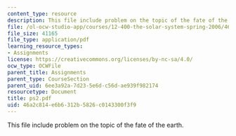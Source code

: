 ```yaml
---
content_type: resource
description: This file include problem on the topic of the fate of the earth.
file: /ol-ocw-studio-app/courses/12-400-the-solar-system-spring-2006/46a2c814e6b6312b5826c0143300f3f9_ps2.pdf
file_size: 41165
file_type: application/pdf
learning_resource_types:
- Assignments
license: https://creativecommons.org/licenses/by-nc-sa/4.0/
ocw_type: OCWFile
parent_title: Assignments
parent_type: CourseSection
parent_uid: 6ee3a92a-7d23-5e6d-c56d-ae939f982174
resourcetype: Document
title: ps2.pdf
uid: 46a2c814-e6b6-312b-5826-c0143300f3f9
---
```

This file include problem on the topic of the fate of the earth.